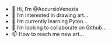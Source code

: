 - 👋 Hi, I’m @AccursioVenezia
- 👀 I’m interested in drawing art...
- 🌱 I’m currently learning Pyton...
- 💞️ I’m looking to collaborate on Github...
- 📫 How to reach me new art...

<!---
AccursioVenezia/AccursioVenezia is a ✨ special ✨ repository because its `README.md` (this file) appears on your GitHub profile.
You can click the Preview link to take a look at your changes.
--->
